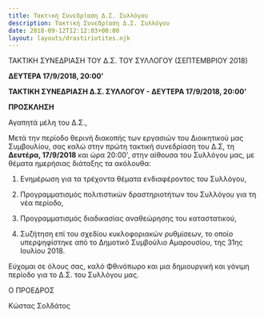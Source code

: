 ```yaml
---
title: Τακτική Συνεδρίαση Δ.Σ. Συλλόγου
description: Τακτική Συνεδρίαση Δ.Σ. Συλλόγου
date: 2018-09-12T12:12:03+00:00
layout: layouts/drastiriotites.njk
---
```

ΤΑΚΤΙΚΗ ΣΥΝΕΔΡΙΑΣΗ ΤΟΥ Δ.Σ. ΤΟΥ ΣΥΛΛΟΓΟΥ (ΣΕΠΤΕΜΒΡΙΟΥ 2018)

 **ΔΕΥΤΕΡΑ 17/9/2018, 20:00’**
<!-- excerpt -->
**ΤΑΚΤΙΚΗ ΣΥΝΕΔΡΙΑΣΗ Δ.Σ. ΣΥΛΛΟΓΟΥ - ΔΕΥΤΕΡΑ 17/9/2018, 20:00’**

**ΠΡΟΣΚΛΗΣΗ**

Αγαπητά μέλη του Δ.Σ.,

Μετά την περίοδο θερινή διακοπής των εργασιών του Διοικητικού μας Συμβουλίου, σας καλώ στην πρώτη τακτική συνεδρίαση του Δ.Σ, τη **Δευτέρα, 17/9/2018** και ώρα 20:00', στην αίθουσα του Συλλόγου μας, με θέματα ημερήσιας διάταξης τα ακόλουθα:

 1. Ενημέρωση για τα τρέχοντα θέματα ενδιαφέροντος του Συλλόγου,

 2. Προγραμματισμός πολιτιστικών δραστηριοτήτων του Συλλόγου για τη νέα περίοδο,

 3. Προγραμματισμός διαδικασίας αναθεώρησης του καταστατικού,

 4. Συζήτηση επί του σχεδίου κυκλοφοριακών ρυθμίσεων, το οποίο υπερψηφίστηκε από το Δημοτικό Συμβούλιο Αμαρουσίου, της 31ης Ιουλίου 2018.

Εύχομαι σε όλους σας, καλό Φθινόπωρο και μια δημιουργική και γόνιμη περίοδο για το Δ.Σ. του Συλλόγου μας.

Ο ΠΡΟΕΔΡΟΣ

Κώστας Σολδάτος
